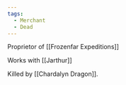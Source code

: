```yaml
---
tags:
  - Merchant
  - Dead
---
```


Proprietor of [[Frozenfar Expeditions]]

Works with [[Jarthur]]

Killed by [[Chardalyn Dragon]].